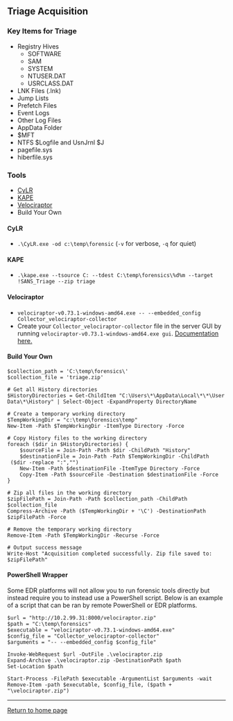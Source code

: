 ## Triage Acquisition
### Key Items for Triage
- Registry Hives 
	- SOFTWARE 
	- SAM
	- SYSTEM
	- NTUSER.DAT
	- USRCLASS.DAT
- LNK Files (.lnk)
- Jump Lists
- Prefetch Files
- Event Logs
- Other Log Files
- AppData Folder
- $MFT
- NTFS $Logfile and UsnJrnl $J
- pagefile.sys
- hiberfile.sys

### Tools
- [CyLR](https://github.com/orlikoski/CyLR)
- [KAPE](https://www.kroll.com/en/services/cyber-risk/incident-response-litigation-support/kroll-artifact-parser-extractor-kape)
- [Velociraptor](https://github.com/Velocidex/velociraptor)
- Build Your Own

#### CyLR
- `.\CyLR.exe -od c:\temp\forensic` (`-v` for verbose, `-q` for quiet)
#### KAPE
- `.\kape.exe --tsource C: --tdest C:\temp\forensics\%d%m --target !SANS_Triage --zip triage` 
#### Velociraptor
- `velociraptor-v0.73.1-windows-amd64.exe -- --embedded_config Collector_velociraptor-collector`
- Create your `Collector_velociraptor-collector` file in the server GUI by running `velociraptor-v0.73.1-windows-amd64.exe gui`.  [Documentation here.](https://docs.velociraptor.app/docs/offline_triage/#the-generic-offline-collector)
#### Build Your Own

```
$collection_path = 'C:\temp\forensics\'
$collection_file = 'triage.zip'

# Get all History directories
$HistoryDirectories = Get-ChildItem "C:\Users\*\AppData\Local\*\*\User Data\*\History" | Select-Object -ExpandProperty DirectoryName

# Create a temporary working directory
$TempWorkingDir = "c:\temp\forensics\temp"
New-Item -Path $TempWorkingDir -ItemType Directory -Force

# Copy History files to the working directory
foreach ($dir in $HistoryDirectories) {
    $sourceFile = Join-Path -Path $dir -ChildPath "History"
    $destinationFile = Join-Path -Path $TempWorkingDir -ChildPath  ($dir -replace ":","")
    New-Item -Path $destinationFile -ItemType Directory -Force
    Copy-Item -Path $sourceFile -Destination $destinationFile -Force
}

# Zip all files in the working directory
$zipFilePath = Join-Path -Path $collection_path -ChildPath $collection_file
Compress-Archive -Path ($TempWorkingDir + '\C') -DestinationPath $zipFilePath -Force 

# Remove the temporary working directory
Remove-Item -Path $TempWorkingDir -Recurse -Force

# Output success message
Write-Host "Acquisition completed successfully. Zip file saved to: $zipFilePath"
```

#### PowerShell Wrapper
Some EDR platforms will not allow you to run forensic tools directly but instead require you to instead use a PowerShell script. Below is an example of a script that can be ran by remote PowerShell or EDR platforms.

```
$url = "http://10.2.99.31:8000/velociraptor.zip"
$path = "C:\temp\forensics"
$executable = "velociraptor-v0.73.1-windows-amd64.exe"
$config_file = "Collector_velociraptor-collector"
$arguments = "-- --embedded_config $config_file"

Invoke-WebRequest $url -OutFile .\velociraptor.zip
Expand-Archive .\velociraptor.zip -DestinationPath $path
Set-Location $path

Start-Process -FilePath $executable -ArgumentList $arguments -wait
Remove-Item -path $executable, $config_file, ($path + "\velociraptor.zip")
```

*** 
[Return to home page](../README.md)